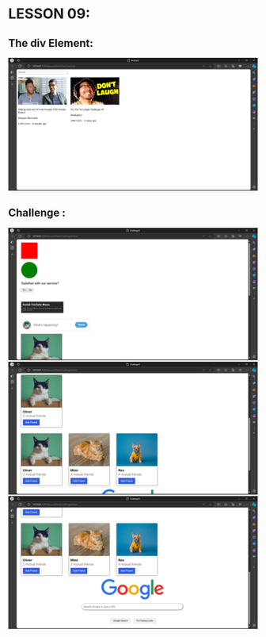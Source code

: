 # LESSON 09:
## The div Element:
![alt text](image.png)
## Challenge :
![alt text](img.png)
![alt text](img1.png)
![alt text](img2.png)
 